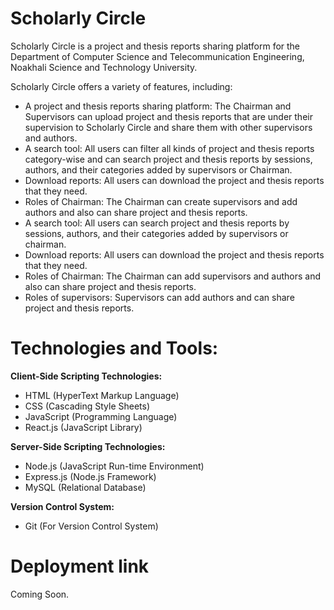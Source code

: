 # Scholarly Circle

Scholarly Circle is a project and thesis reports sharing platform for the Department of Computer Science and Telecommunication Engineering, Noakhali Science and Technology University.

Scholarly Circle offers a variety of features, including:

<ul>
  <li>A project and thesis reports sharing platform: The Chairman and Supervisors can upload project and thesis reports that are under their supervision to Scholarly Circle and share them with other supervisors and authors.</li>
  <li>A search tool: All users can filter all kinds of project and thesis reports category-wise and can search project and thesis reports by sessions, authors, and their categories added by supervisors or Chairman.</li>
  <li>Download reports: All users can download the project and thesis reports that they need.</li>
  <li>Roles of Chairman: The Chairman can create supervisors and add authors and also can share project and thesis reports.</li>
  <li>A search tool: All users can search project and thesis reports by sessions, authors, and their categories added by supervisors or chairman.</li>
  <li>Download reports: All users can download the project and thesis reports that they need.</li>
  <li>Roles of Chairman: The Chairman can add supervisors and authors and also can share project and thesis reports.</li>
  <li>Roles of supervisors: Supervisors can add authors and can share project and thesis reports.</li>
</ul>

# Technologies and Tools:

<strong>Client-Side Scripting Technologies:</strong>

<ul>
  <li>HTML (HyperText Markup Language)</li>
  <li>CSS (Cascading Style Sheets)</li>
  <li>JavaScript (Programming Language)</li>
  <li>React.js (JavaScript Library)</li>
</ul>

<strong>Server-Side Scripting Technologies:</strong>

<ul>
  <li>Node.js (JavaScript Run-time Environment)</li>
  <li>Express.js (Node.js Framework)</li>
  <li>MySQL (Relational Database)</li>
</ul>

<strong>Version Control System:</strong>

<ul>
  <li>Git (For Version Control System)</li>
</ul>

# Deployment link

Coming Soon.
